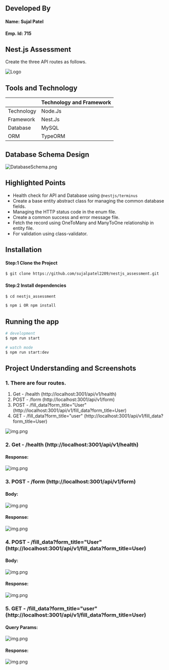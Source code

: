 ## Developed By

#### Name: Sujal Patel
#### Emp. Id: 715

## Nest.js Assessment

Create the three API routes as follows.

![Logo](screenshort/assignment.png)

## Tools and Technology

|                  | Technology and Framework                  |
|------------------|-------------------------------------------|
| Technology       | Node.Js                                   |
| Framework        | Nest.Js                                   |
| Database         | MySQL                                     |
| ORM              | TypeORM                                   |


## Database Schema Design

![DatabaseSchema.png](screenshort/DatabaseSchema.png)


## Highlighted Points
- Health check for API and Database using `@nestjs/terminus`
- Create a base entity abstract class for managing the common database fields.
- Managing the HTTP status code in the enum file.
- Create a common success and error message file.
- Fetch the record using OneToMany and ManyToOne relationship in entity file.
- For validation using class-validator.

## Installation

#### Step:1 Clone the Project
```bash
$ git clone https://github.com/sujalpatel2209/nestjs_assessment.git
```

#### Step:2 Install dependencies
```bash
$ cd nestjs_assessment

$ npm i OR npm install
```

## Running the app

```bash
# development
$ npm run start

# watch mode
$ npm run start:dev
```

## Project Understanding and Screenshots

### 1. There are four routes.
1. Get - /health (http://localhost:3001/api/v1/health)
2. POST - /form  (http://localhost:3001/api/v1/form)
3. POST - /fill_data?form_title="User" (http://localhost:3001/api/v1/fill_data?form_title=User)
4. GET - /fill_data?form_title="user" (http://localhost:3001/api/v1/fill_data?form_title=User)

![img.png](screenshort/routes.png)

### 2. Get - /health (http://localhost:3001/api/v1/health)

#### Response:

![img.png](screenshort/health_response.png)


### 3. POST - /form (http://localhost:3001/api/v1/form)

#### Body:

![img.png](screenshort/form_route_body.png)

#### Response:

![img.png](screenshort/form_route_response.png)

### 4. POST - /fill_data?form_title="User" (http://localhost:3001/api/v1/fill_data?form_title=User)

#### Body:

![img.png](screenshort/fill_data_route_body.png)

#### Response:

![img.png](screenshort/fill_data_route_response.png)

### 5. GET - /fill_data?form_title="user" (http://localhost:3001/api/v1/fill_data?form_title=User)

#### Query Params:

![img.png](screenshort/fetch_route_query_params.png)

#### Response:

![img.png](screenshort/fetch_route_response.png)
